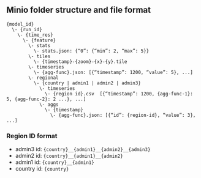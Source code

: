 ## Minio folder structure and file format
```
{model_id}
  \- {run_id}
    \- {time_res}
      \- {feature}
        \- stats
          \- stats.json: {“0”: {“min”: 2, “max”: 5}}
        \- tiles
          \- {timestamp}-{zoom}-{x}-{y}.tile
        \- timeseries
          \- {agg-func}.json: [{“timestamp”: 1200, “value”: 5}, ...]
        \- regional
          \- {country | admin1 | admin2 | admin3}
            \- timeseries
              \- {region id}.csv  [{“timestamp”: 1200, {agg-func-1}: 5, {agg-func-2}: 2 ...}, ...]
            \- aggs
              \- {timestamp}
                \- {agg-func}.json: [{“id”: {region-id}, “value”: 3}, ...]
```
### Region ID format
  - admin3 id: `{country}__{admin1}__{admin2}__{admin3}`
  - admin2 id: `{country}__{admin1}__{admin2}`
  - admin1 id: `{country}__{admin1}`
  - country id: `{country}`
